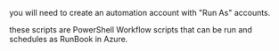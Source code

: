 you will need to create an automation account with "Run As" accounts.

these scripts are PowerShell Workflow scripts that can be run and schedules as RunBook in Azure.